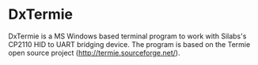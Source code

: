 # DxTermie
DxTermie is a MS Windows based terminal program to work with Silabs's CP2110 HID to UART bridging device. The program is based on the Termie open source project (http://termie.sourceforge.net/).
